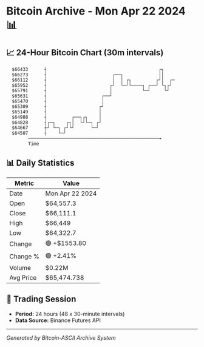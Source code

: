 # Bitcoin Archive - Mon Apr 22 2024 📊

## 📈 24-Hour Bitcoin Chart (30m intervals)

```
  $66433      ┤                                         ┌┐     
  $66273      ┤                        ┌──┐             ││     
  $66112      ┤                        │  │ ┌┐         ┌┘│  ┌─ 
  $65952      ┤                       ┌┘  └─┘└────┐ ┌──┘ └┐┌┘  
  $65791      ┤                       │           └─┘     └┘   
  $65631      ┤                    ┌──┘                        
  $65470      ┤                    │                           
  $65309      ┤                   ┌┘                           
  $65149      ┤                   │                            
  $64988      ┤         ┌──┐┌┐    │                            
  $64828      ┤┌─┐    ┌┐│  └┘└─┐ ┌┘                            
  $64667      ┼┘ └─┐ ┌┘└┘      └─┘                             
  $64507      ┤    └─┘                                         
        ────────────────────────────────────────────────→
        Time
```

## 📊 Daily Statistics

| Metric | Value |
|--------|-------|
| Date | Mon Apr 22 2024 |
| Open | $64,557.3 |
| Close | $66,111.1 |
| High | $66,449 |
| Low | $64,322.7 |
| Change | 🟢 +$1553.80 |
| Change % | 🟢 +2.41% |
| Volume | $0.22M |
| Avg Price | $65,474.738 |

## 📅 Trading Session

- **Period:** 24 hours (48 x 30-minute intervals)
- **Data Source:** Binance Futures API

---
*Generated by Bitcoin-ASCII Archive System*
